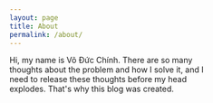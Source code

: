 ```yaml
---
layout: page
title: About
permalink: /about/
---
```

<div style="width: 70%;">
Hi, my name is Võ Đức Chính. There are so many thoughts about the problem and how I solve it, and I need to release these 
    thoughts before my head explodes. That's why this blog was created.
</div>

